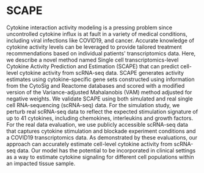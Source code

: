 # SCAPE
Cytokine interaction activity modeling is a pressing problem since uncontrolled cytokine influx is at fault in a variety of medical conditions, including viral infections like COVID19, and cancer. Accurate knowledge of cytokine activity levels can be leveraged to provide tailored treatment recommendations based on individual patients' transcriptomics data. Here, we describe a novel method named Single cell transcriptomics-level Cytokine Activity Prediction and Estimation (SCAPE) that can predict cell-level cytokine activity from scRNA-seq data. SCAPE generates activity estimates using cytokine-specific gene sets constructed using information from the CytoSig and Reactome databases and scored with a modified version of the Variance-adjusted Mahalanobis (VAM) method adjusted for negative weights. We validate SCAPE using both simulated and real single cell RNA-sequencing (scRNA-seq) data. For the simulation study, we perturb real scRNA-seq data to reflect the expected stimulation signature of up to 41 cytokines, including chemokines, interleukins and growth factors. For the real data evaluation, we use publicly accessible scRNA-seq data that captures cytokine stimulation and blockade experiment conditions and a COVID19 transcriptomics data. As demonstrated by these evaluations, our approach can accurately estimate cell-level cytokine activity from scRNA-seq data. Our model has the potential to be incorporated in clinical settings as a way to estimate cytokine signaling for different cell populations within an impacted tissue sample.
